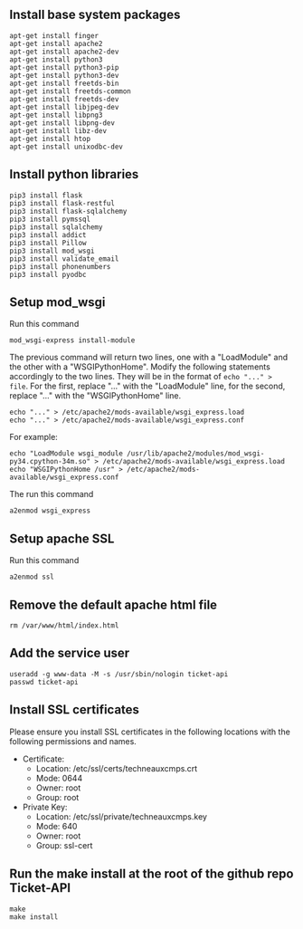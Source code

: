 ## Install base system packages

```
apt-get install finger
apt-get install apache2
apt-get install apache2-dev
apt-get install python3
apt-get install python3-pip
apt-get install python3-dev
apt-get install freetds-bin
apt-get install freetds-common
apt-get install freetds-dev
apt-get install libjpeg-dev
apt-get install libpng3
apt-get install libpng-dev
apt-get install libz-dev
apt-get install htop
apt-get install unixodbc-dev
```

## Install python libraries

```
pip3 install flask
pip3 install flask-restful
pip3 install flask-sqlalchemy
pip3 install pymssql
pip3 install sqlalchemy
pip3 install addict
pip3 install Pillow
pip3 install mod_wsgi
pip3 install validate_email
pip3 install phonenumbers
pip3 install pyodbc
```

## Setup mod_wsgi
Run this command
```
mod_wsgi-express install-module
```
The previous command will return two lines, one with a "LoadModule" and the other with a "WSGIPythonHome". Modify the following statements accordingly to the two lines. They will be in the format of `echo "..." > file`. For the first, replace "..." with the "LoadModule" line, for the second, replace "..." with the "WSGIPythonHome" line.
```
echo "..." > /etc/apache2/mods-available/wsgi_express.load
echo "..." > /etc/apache2/mods-available/wsgi_express.conf
```
For example:
```
echo "LoadModule wsgi_module /usr/lib/apache2/modules/mod_wsgi-py34.cpython-34m.so" > /etc/apache2/mods-available/wsgi_express.load
echo "WSGIPythonHome /usr" > /etc/apache2/mods-available/wsgi_express.conf
```
The run this command
```
a2enmod wsgi_express
```

## Setup apache SSL
Run this command
```
a2enmod ssl
```


## Remove the default apache html file
```
rm /var/www/html/index.html
```

## Add the service user
```
useradd -g www-data -M -s /usr/sbin/nologin ticket-api
passwd ticket-api
```

## Install SSL certificates
Please ensure you install SSL certificates in the following locations with the following permissions and names.
- Certificate:
  - Location: /etc/ssl/certs/techneauxcmps.crt
  - Mode: 0644
  - Owner: root
  - Group: root
- Private Key:
  - Location: /etc/ssl/private/techneauxcmps.key
  - Mode: 640
  - Owner: root
  - Group: ssl-cert


## Run the make install at the root of the github repo Ticket-API
```
make
make install
```
